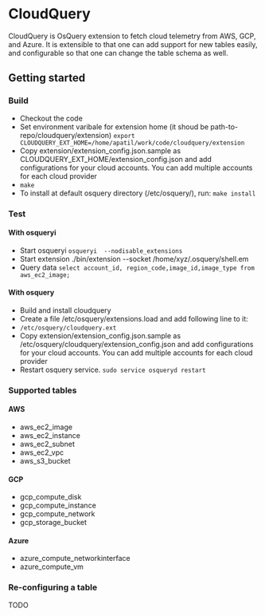 # CloudQuery

CloudQuery is OsQuery extension to fetch cloud telemetry from AWS, GCP, and Azure. It is extensible to that 
one can add support for new tables easily, and configurable so that one can change the table schema as well.

## Getting started

### Build
- Checkout the code
- Set environment varibale for extension home (it shoud be path-to-repo/cloudquery/extension) 
`export CLOUDQUERY_EXT_HOME=/home/apatil/work/code/cloudquery/extension`
- Copy extension/extension_config.json.sample as CLOUDQUERY_EXT_HOME/extension_config.json and add configurations for
your cloud accounts. You can add multiple accounts for each cloud provider
- `make`
- To install at default osquery directory (/etc/osquery/), run: `make install`

### Test
#### With osqueryi
- Start osqueryi
`osqueryi  --nodisable_extensions`
- Start extension
./bin/extension --socket /home/xyz/.osquery/shell.em
- Query data
`select account_id, region_code,image_id,image_type from aws_ec2_image;`
#### With osquery
- Build and install cloudquery
- Create a file /etc/osquery/extensions.load and add following line to it:
- `/etc/osquery/cloudquery.ext`
- Copy extension/extension_config.json.sample as /etc/osquery/cloudquery/extension_config.json and add configurations for
your cloud accounts. You can add multiple accounts for each cloud provider
- Restart osquery service. `sudo service osqueryd restart`

### Supported tables
#### AWS
- aws_ec2_image
- aws_ec2_instance
- aws_ec2_subnet
- aws_ec2_vpc
- aws_s3_bucket

#### GCP
- gcp_compute_disk
- gcp_compute_instance
- gcp_compute_network
- gcp_storage_bucket

#### Azure
- azure_compute_networkinterface
- azure_compute_vm

### Re-configuring a table
TODO
